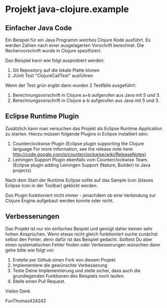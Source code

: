 Projekt java-clojure.example
============================


Einfacher Java Code
----------------

Ein Beispiel für ein Java Programm welches Clojure Kode ausführt.
Es werden Zahlen nach einer ausgelagerten Vorschrift berechnet. Die Rechenvorschrift wurde in Clojure spezifiziert.

Das Beispiel kann wie folgt ausprobiert werden:

1. Git Repository auf die lokale Platte klonen
2. JUnit Test "ClojureCallTest" ausführen

Wenn der Test grün ergibt dann wurden 2 Testfälle ausgeführt:

1. Berechnungsvorschrift in Clojure a+b aufgerufen aus Java mit 5 und 3.
2. Berechnungsvorschrift in Clojure a-b aufgerufen aus Java mit 5 und 3.


Eclipse Runtime Plugin
----------------------

Zusätzlich kann man versuchen das Projekt als Eclipse Runtime Application zu starten.
Hierzu müssen folgende Plugins in Eclipse installiert sein:

1. Counterclockwise Plugin
   (Eclipse plugin supporting the Clojure language
   For more information, see the release note here: http://code.google.com/p/counterclockwise/wiki/ReleaseNotes)
2. Leiningen Support Plugin ebenfalls vom Counterclockwise Team.
   (Eclipse plugin adding Leiningen Support (Nature, Builder) to Java projects)

Nach dem Start der Runtime Eclipse sollte auf das Sample Icon (blaues Eclipse Icon in der Toolbar) geklickt werden.

Das Plugin funktioniert nicht immer - jenachdem ob eine Verbindung zur Clojure Engine aufgebaut werden konnte oder nicht.

Verbesserungen
--------------

Das Projekt ist nur ein einfaches Bespiel und genügt daher keinen sehr hohen Ansprüchen. 
Wenn etwas nicht gleich funktioniert suche zunächst selbst den Fehler, denn dafür ist das Beispiel gedacht. 
Solltest Du aber einen systematischen Fehler finden oder Verbesserungen wünschen dann gehe bitte wie folgt vor:

1. Erstelle per Github einen Fork von diesem Projekt
2. Implementiere die gewünschte Verbesserung
3. Teste Deine Implementierung und stelle sicher, dass auch die grundlegenden Funktionen des Beispiels noch laufen.
4. Stelle einen Pull Request.

Vielen Dank

FunThomas424242


